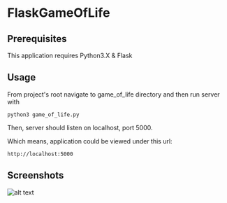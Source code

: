 # FlaskGameOfLife

## Prerequisites

This application requires Python3.X & Flask

## Usage

From project's root navigate to game_of_life directory and then run server with

```python3 game_of_life.py```

Then, server should listen on localhost, port 5000.

Which means, application could be viewed under this url:

```http://localhost:5000```

## Screenshots

![alt text](src.png "Description goes here")
